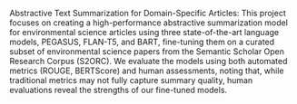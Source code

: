 Abstractive Text Summarization for Domain-Specific Articles: This project focuses on creating a high-performance
abstractive summarization model for environmental science articles using three state-of-the-art language models,
PEGASUS, FLAN-T5, and BART, fine-tuning them on a curated subset of environmental science papers from the Semantic
Scholar Open Research Corpus (S2ORC). We evaluate the models using both automated metrics (ROUGE, BERTScore)
and human assessments, noting that, while traditional metrics may not fully capture summary quality, human
evaluations reveal the strengths of our fine-tuned models.
